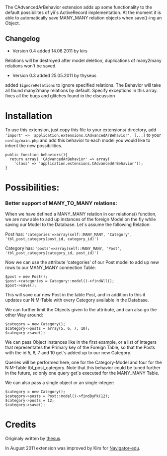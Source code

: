 The CAdvancedArBehavior extension adds up some functionality to the default possibilites of yii´s ActiveRecord implementation. At the moment it is able to automatically save MANY_MANY relation objects when save()-ing an Object.

## Changelog 

* Version 0.4 added 14.08.2011 by kirs

Relations will be destroyed after model deletion, duplications of many2many relations won't be saved.

* Version 0.3 added 25.05.2011 by thyseus

added `$ignoreRelations` to ignore specified relations. The Behavior will take all found many2many relations by default. Specify exceptions in this array.
fixes all the bugs and glitches found in the discussion

# Installation 

To use this extension, just copy this file to your extensions/ directory, add `'import' => 'application.extensions.CAdvancedArBehavior', [...]` to your `config/main.php` and add this behavior to each model you would like to inherit the new possibilities.

    public function behaviors(){
      return array( 'CAdvancedArBehavior' => array(
        'class' => 'application.extensions.CAdvancedArBehavior'));
    }

# Possibilities: 

### Better support of MANY_TO_MANY relations:

When we have defined a MANY_MANY relation in our relations() function, we are now able to add up instances of the foreign Model on the fly while saving our Model to the Database. Let´s assume the following Relation:

Post has: `'categories'=>array(self::MANY_MANY, 'Category', 'tbl_post_category(post_id, category_id)')`

Category has: `'posts'=>array(self::MANY_MANY, 'Post', 'tbl_post_category(category_id, post_id)')`

Now we can use the attribute 'categories' of our Post model to add up new rows to our MANY_MANY connection Table:

    $post = new Post();
    $post->categories = Category::model()->findAll();
    $post->save();
    
This will save our new Post in the table Post, and in addition to this it updates our N:M-Table with every Category available in the Database.

We can further limit the Objects given to the attribute, and can also go the other Way around:

    $category = new Category();
    $category->posts = array(5, 6, 7, 10);
    $category->save();
    
We can pass Object instances like in the first example, or a list of integers that representates the Primary key of the Foreign Table, so that the Posts with the id 5, 6, 7 and 10 get´s added up to our new Category.

Queries will be performed here, one for the Category-Model and four for the N:M-Table tbl_post_category. Note that this behavior could be tuned further in the future, so only one query get´s executed for the MANY_MANY Table.

We can also pass a single object or an single integer:

    $category = new Category();
    $category->posts = Post::model()->findByPk(12);
    $category->posts = 12;
    $category->save();

# Credits

Originaly written by [thesus](http://www.yiiframework.com/user/1134/).

In August 2011 extension was improved by Kirs for [Navigator-edu](http://navigator-edu.ru/).